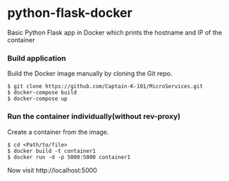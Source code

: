 # python-flask-docker
Basic Python Flask app in Docker which prints the hostname and IP of the container

### Build application
Build the Docker image manually by cloning the Git repo.
```
$ git clone https://github.com/Captain-K-101/MicroServices.git
$ docker-compose build
$ docker-compose up

```

### Run the container individually(without rev-proxy)
Create a container from the image.
```
$ cd <Path/to/file>
$ docker build -t container1
$ docker run -d -p 5000:5000 container1
```

Now visit http://localhost:5000



